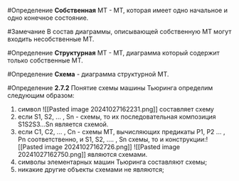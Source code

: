 #Определение **Собственная** МТ - МТ, которая имеет одно начальное и одно конечное состояние.

#Замечание В состав диаграммы, описывающей собственную МТ могут входить несобственные МТ.

#Определение **Структурная** МТ - МТ, диаграмма который содержит только собственные МТ.

#Определение **Схема** - диаграмма структурной МТ.

#Определение **2.7.2** Понятие схемы машины Тьюринга определим следующим образом:
1. символ  ![[Pasted image 20241027162231.png]] составляет схему
2. если S1, S2, ... , Sn - схемы, то их последовательная композиция S1S2S3...Sn является схемой.
3. если С1, С2, ... , Сn - cхемы МТ, вычисляющих предикаты P1, Р2 ... , Рn соответственно, и S1, S2, .... , Sn схемы, то и конструкции:![[Pasted image 20241027162726.png]] ![[Pasted image 20241027162750.png]] являются схемами.
4. символы элементарных машин Тьюринга составляют схемы;
5. никакие другие объекты схемами не являются;
